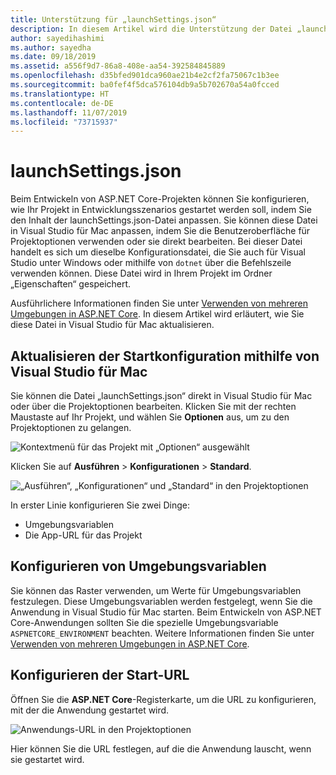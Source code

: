 ```yaml
---
title: Unterstützung für „launchSettings.json“
description: In diesem Artikel wird die Unterstützung der Datei „launchSettings.json“ in Visual Studio für Mac behandelt.
author: sayedihashimi
ms.author: sayedha
ms.date: 09/18/2019
ms.assetid: a556f9d7-86a8-408e-aa54-392584845889
ms.openlocfilehash: d35bfed901dca960ae21b4e2cf2fa75067c1b3ee
ms.sourcegitcommit: ba0fef4f5dca576104db9a5b702670a54a0fcced
ms.translationtype: HT
ms.contentlocale: de-DE
ms.lasthandoff: 11/07/2019
ms.locfileid: "73715937"
---
```

# <a name="launchsettingsjson"></a>launchSettings.json

Beim Entwickeln von ASP.NET Core-Projekten können Sie konfigurieren, wie Ihr Projekt in Entwicklungsszenarios gestartet werden soll, indem Sie den Inhalt der launchSettings.json-Datei anpassen. Sie können diese Datei in Visual Studio für Mac anpassen, indem Sie die Benutzeroberfläche für Projektoptionen verwenden oder sie direkt bearbeiten. Bei dieser Datei handelt es sich um dieselbe Konfigurationsdatei, die Sie auch für Visual Studio unter Windows oder mithilfe von `dotnet` über die Befehlszeile verwenden können. Diese Datei wird in Ihrem Projekt im Ordner „Eigenschaften“ gespeichert.

Ausführlichere Informationen finden Sie unter [Verwenden von mehreren Umgebungen in ASP.NET Core](/aspnet/core/fundamentals/environments). In diesem Artikel wird erläutert, wie Sie diese Datei in Visual Studio für Mac aktualisieren.

## <a name="update-the-start-configuration-by-using-visual-studio-for-mac"></a>Aktualisieren der Startkonfiguration mithilfe von Visual Studio für Mac

Sie können die Datei „launchSettings.json“ direkt in Visual Studio für Mac oder über die Projektoptionen bearbeiten. Klicken Sie mit der rechten Maustaste auf Ihr Projekt, und wählen Sie **Optionen** aus, um zu den Projektoptionen zu gelangen.

![Kontextmenü für das Projekt mit „Optionen“ ausgewählt](media/vsmac-ctx-proj-options.png)

Klicken Sie auf **Ausführen** > **Konfigurationen** > **Standard**.

![„Ausführen“, „Konfigurationen“ und „Standard“ in den Projektoptionen](media/vsmac-run-config-default.png)

In erster Linie konfigurieren Sie zwei Dinge:

 - Umgebungsvariablen
 - Die App-URL für das Projekt

## <a name="configure-environment-variables"></a>Konfigurieren von Umgebungsvariablen

Sie können das Raster verwenden, um Werte für Umgebungsvariablen festzulegen. Diese Umgebungsvariablen werden festgelegt, wenn Sie die Anwendung in Visual Studio für Mac starten. Beim Entwickeln von ASP.NET Core-Anwendungen sollten Sie die spezielle Umgebungsvariable `ASPNETCORE_ENVIRONMENT` beachten. Weitere Informationen finden Sie unter [Verwenden von mehreren Umgebungen in ASP.NET Core](/aspnet/core/fundamentals/environments).


## <a name="configure-the-start-url"></a>Konfigurieren der Start-URL

Öffnen Sie die **ASP.NET Core**-Registerkarte, um die URL zu konfigurieren, mit der die Anwendung gestartet wird.

![Anwendungs-URL in den Projektoptionen](media/vsmac-run-config-default-aspnetcore.png)

Hier können Sie die URL festlegen, auf die die Anwendung lauscht, wenn sie gestartet wird.